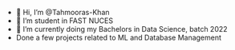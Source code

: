 - 👋 Hi, I’m @Tahmooras-Khan
- 👀 I’m student in FAST NUCES 
- 🌱 I’m currently doing my Bachelors in Data Science, batch 2022
- Done a few projects related to ML and Database Management




<!---
Tahmooras-Khan/Tahmooras-Khan is a ✨ special ✨ repository because its `README.md` (this file) appears on your GitHub profile.
You can click the Preview link to take a look at your changes.
--->
